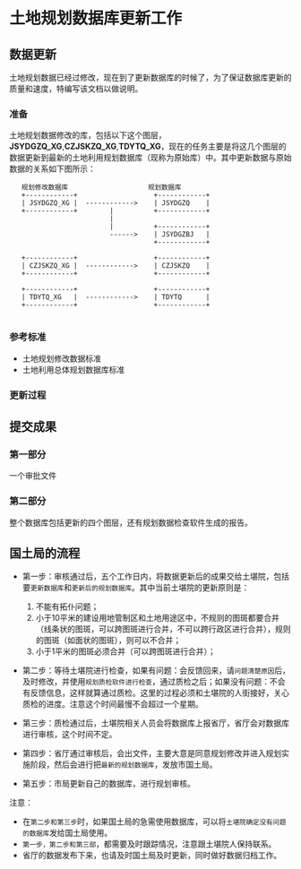 # 土地规划数据库更新工作

## 数据更新
土地规划数据已经过修改，现在到了更新数据库的时候了，为了保证数据库更新的质量和速度，特编写该文档以做说明。

### 准备
土地规划数据修改的库，包括以下这个图层，**JSYDGZQ_XG**,**CZJSKZQ_XG**,**TDYTQ_XG**，现在的任务主要是将这几个图层的数据更新到最新的土地利用规划数据库（现称为原始库）中。其中更新数据与原始数据的关系如下图所示：

```
   规划修改数据库　　　　　　　　　　　　规划数据库
   +------------+                   +------------+
   | JSYDGZQ_XG |  ------------>    | JSYDGZQ    |
   +------------+        |          +------------+
                         |      
                         |          +------------+
                         ------>    | JSYDGZBJ   | 
                                    +------------+  

   +------------+                   +------------+
   | CZJSKZQ_XG |  ------------>    | CZJSKZQ    |
   +------------+                   +------------+
                         
   +------------+                   +------------+
   | TDYTQ_XG   |  ------------>    | TDYTQ      |
   +------------+                   +------------+
                        
```

### 参考标准
* 土地规划修改数据标准
* 土地利用总体规划数据库标准

### 更新过程

## 提交成果

### 第一部分
一个审批文件

### 第二部分
整个数据库包括更新的四个图层，还有规划数据检查软件生成的报告。

## 国土局的流程
* 第一步：审核通过后，五个工作日内，将数据更新后的成果交给土堪院，包括要`更新数据库`和`更新后的规划数据库`。其中当前土堪院的更新原则是：
   1. 不能有拓仆问题；
   2. 小于10平米的建设用地管制区和土地用途区中，不规则的图斑都要合并（线条状的图斑，可以跨图斑进行合并，不可以跨行政区进行合并），规则的图斑（如面状的图斑），则可以不合并；
   3. 小于1平米的图斑必须合并（可以跨图斑进行合并）；

* 第二步：等待土堪院进行检查，如果有问题：会反馈回来，请`问题清楚原因`后，及时修改，并使用`规划质检软件进行检查`，通过质检之后；如果没有问题：不会有反馈信息，这样就算通过质检。这里的过程必须和土堪院的人街接好，关心质检的进度。注意这个时间最慢不会超过一个星期。

* 第三步：质检通过后，土堪院相关人员会将数据库上报省厅，省厅会对数据库进行审核，这个时间不定。

* 第四步：省厅通过审核后，会出文件，主要大意是同意规划修改并进入规划实施阶段，然后会进行把`最新的规划数据库`，发放市国土局。

* 第五步：市局更新自己的数据库，进行规划审核。

注意：
* 在`第二步和第三步`时，如果国土局的急需使用数据库，可以将`土堪院确定没有问题的数据库`发给国土局使用。
* `第一步，第二步和第三部`，都需要及时跟踪情况，注意跟土堪院人保持联系。
* 省厅的数据发布下来，也请及时国土局及时更新，同时做好数据归档工作。

